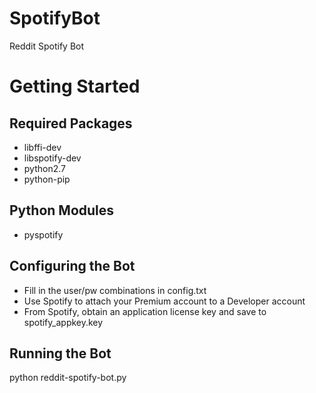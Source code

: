 # SpotifyBot
Reddit Spotify Bot

Getting Started
===============

Required Packages
-----------------

 - libffi-dev
 - libspotify-dev
 - python2.7
 - python-pip

Python Modules
--------------

 - pyspotify


Configuring the Bot
-------------------

  - Fill in the user/pw combinations in config.txt
  - Use Spotify to attach your Premium account to a Developer account
  - From Spotify, obtain an application license key and save to spotify_appkey.key


Running the Bot
---------------

python reddit-spotify-bot.py

